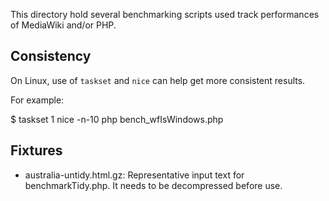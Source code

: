This directory hold several benchmarking scripts used track performances of
MediaWiki and/or PHP.

## Consistency

On Linux, use of `taskset` and `nice` can help get more consistent results.

For example:

 $ taskset 1 nice -n-10 php bench_wfIsWindows.php

## Fixtures

* australia-untidy.html.gz: Representative input text for benchmarkTidy.php.
  It needs to be decompressed before use.
